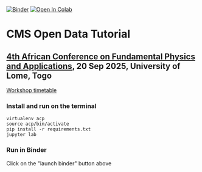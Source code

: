 [![Binder](https://mybinder.org/badge_logo.svg)](https://mybinder.org/v2/gh/cms-dpoa/cms-acp-tutorial/HEAD) [![Open In Colab](https://colab.research.google.com/assets/colab-badge.svg)](https://colab.research.google.com/github/cms-dpoa/cms-acp-tutorial/blob/main/cms-tutorial.ipynb)


# CMS Open Data Tutorial

## [4th African Conference on Fundamental Physics and Applications](https://africanschoolofphysics.org/acp2025/), 20 Sep 2025, University of Lome, Togo

[Workshop timetable](https://indico.ictp.it/event/11099/other-view?view=ictptimetable)

### Install and run on the terminal

```
virtualenv acp
source acp/bin/activate
pip install -r requirements.txt
jupyter lab
```

### Run in Binder 

Click on the "launch binder" button above
